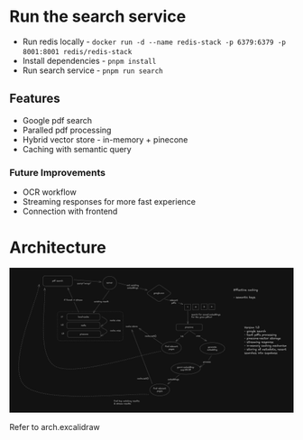 # Run the search service

- Run redis locally - `docker run -d --name redis-stack -p 6379:6379 -p 8001:8001 redis/redis-stack`
- Install dependencies - `pnpm install`
- Run search service - `pnpm run search`

## Features

- Google pdf search
- Paralled pdf processing
- Hybrid vector store - in-memory + pinecone
- Caching with semantic query

### Future Improvements

- OCR workflow
- Streaming responses for more fast experience
- Connection with frontend

# Architecture

![Architecture Diagram](image.png)

Refer to arch.excalidraw
